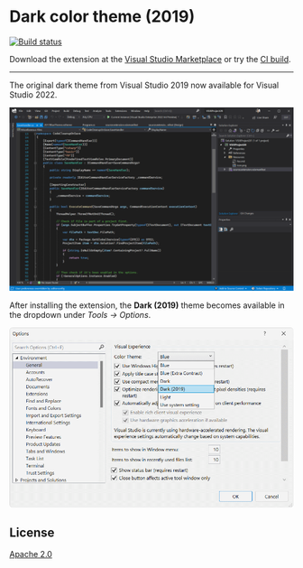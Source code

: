 # Dark color theme (2019)

[![Build status](https://ci.appveyor.com/api/projects/status/whlu4aasgq8gj262?svg=true)](https://ci.appveyor.com/project/madskristensen/darktheme2019)

Download the extension at the
[Visual Studio Marketplace](https://marketplace.visualstudio.com/items?itemName=MadsKristensen.BlueColorTheme)
or try the
[CI build](http://vsixgallery.com/extension/DarkTheme2019.7fa839e2-b938-4b1c-9277-edaebe6fdeb5/).

---------------------------------------

The original dark theme from Visual Studio 2019 now available for Visual Studio 2022.

![Dark theme (2019)](art/screenshot.png)

After installing the extension, the **Dark (2019)** theme becomes available in the dropdown under *Tools -> Options*.

![Options dialog](art/options.png)

## License
[Apache 2.0](LICENSE)